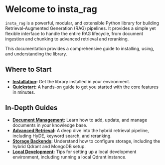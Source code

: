 # Welcome to insta_rag

`insta_rag` is a powerful, modular, and extensible Python library for building Retrieval-Augmented Generation (RAG) pipelines. It provides a simple yet flexible interface to handle the entire RAG lifecycle, from document ingestion and chunking to advanced retrieval and reranking.

This documentation provides a comprehensive guide to installing, using, and understanding the library.

## Where to Start

- **[Installation](https://github.com/AI-Buddy-Catalyst-Labs/insta_rag/blob/main/docs/installation.md):** Get the library installed in your environment.
- **[Quickstart](https://github.com/AI-Buddy-Catalyst-Labs/insta_rag/blob/main/docs/quickstart.md):** A hands-on guide to get you started with the core features in minutes.

## In-Depth Guides

- **[Document Management](https://github.com/AI-Buddy-Catalyst-Labs/insta_rag/blob/main/docs/guides/document-management.md):** Learn how to add, update, and manage documents in your knowledge base.
- **[Advanced Retrieval](https://github.com/AI-Buddy-Catalyst-Labs/insta_rag/blob/main/docs/guides/retrieval.md):** A deep dive into the hybrid retrieval pipeline, including HyDE, keyword search, and reranking.
- **[Storage Backends](https://github.com/AI-Buddy-Catalyst-Labs/insta_rag/blob/main/docs/guides/storage-backends.md):** Understand how to configure storage, including the hybrid Qdrant and MongoDB setup.
- **[Local Development](https://github.com/AI-Buddy-Catalyst-Labs/insta_rag/blob/main/docs/guides/local-development.md):** Tips for setting up a local development environment, including running a local Qdrant instance.
